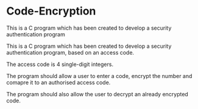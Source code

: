 # Code-Encryption
This is a C program which has been created to develop a security authentication program

This is a C program which has been created to develop a security authentication program, based on an access code. 

The access code is 4 single-digit integers.

The program should allow a user to enter a code, 
encrypt the number and comapre it to an authorised access code. 

The program should also allow the user to decrypt an already encrypted code.
